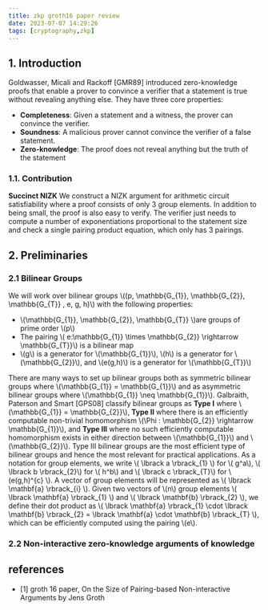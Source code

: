 ```yaml
---
title: zkp groth16 paper review
date: 2023-07-07 14:29:26
tags: [cryptography,zkp]
---
```

<script
  src="https://cdn.mathjax.org/mathjax/latest/MathJax.js?config=TeX-AMS-MML_HTMLorMML"
  type="text/javascript">
</script>
## 1. Introduction
Goldwasser, Micali and Rackoff [GMR89] introduced zero-knowledge proofs that enable a prover to convince a verifier that a statement is true without revealing anything else. They have three core properties:
- **Completeness**: Given a statement and a witness, the prover can convince the verifier. 
- **Soundness**: A malicious prover cannot convince the verifier of a false statement. 
- **Zero-knowledge**: The proof does not reveal anything but the truth of the statement

### 1.1. Contribution
**Succinct NIZK** We construct a NIZK argument for arithmetic circuit satisfiability where a proof consists of only 3 group elements. In addition to being small, the proof is also easy to verify. The verifier just needs to compute a number of exponentiations proportional to the statement size and check a single pairing product equation, which only has 3 pairings.


## 2. Preliminaries
### 2.1 Bilinear Groups
We will work over bilinear groups \\((p, \mathbb{G_{1}}, \mathbb{G_{2}}, \mathbb{G_{T}} , e, g, h)\\) with the following properties:
- \\(\mathbb{G_{1}}, \mathbb{G_{2}}, \mathbb{G_{T}} \\)are groups of prime order \\(p\\)
- The pairing \\( e:\mathbb{G_{1}} \times \mathbb{G_{2}} \rightarrow \mathbb{G_{T}}\\) is a bilinear map
- \\(g\\) is a generator for \\(\mathbb{G_{1}}\\), \\(h\\) is a generator for \\(\mathbb{G_{2}}\\), and \\(e(g,h)\\) is a generator for \\(\mathbb{G_{T}}\\)

There are many ways to set up bilinear groups both as symmetric bilinear groups where \\(\mathbb{G_{1}} = \mathbb{G_{1}}\\) and as asymmetric bilinear groups where \\(\mathbb{G_{1}} \neq \mathbb{G_{1}}\\). Galbraith, Paterson and Smart [GPS08] classify bilinear groups as **Type I** where \\(\mathbb{G_{1}} = \mathbb{G_{2}}\\), **Type II** where there is an efficiently computable non-trivial homomorphism \\(\Phi : \mathbb{G_{2}} \rightarrow \mathbb{G_{1}}\\), and **Type III** where no such efficiently computable homomorphism exists in either direction between \\(\mathbb{G_{1}}\\) and \\(\mathbb{G_{2}}\\). Type III bilinear groups are the most efficient type of bilinear groups and hence the most relevant for practical applications.
As a notation for group elements, we write \\( \lbrack a \rbrack_{1} \\) for \\( g^a\\), \\( \lbrack b \rbrack_{2}\\) for \\( h^b\\) and \\( \lbrack c \rbrack_{T}\\) for \\(e(g,h)^{c} \\).  A vector of group elements will be represented as \\( \lbrack \mathbf{a} \rbrack_{i} \\).  Given two vectors of \\(n\\) group elements \\( \lbrack \mathbf{a} \rbrack_{1} \\) and \\( \lbrack \mathbf{b} \rbrack_{2} \\), we define their dot product as \\( \lbrack \mathbf{a} \rbrack_{1} \cdot \lbrack \mathbf{b} \rbrack_{2}  = \lbrack \mathbf{a} \cdot  \mathbf{b} \rbrack_{T} \\), which can be efficiently computed using the pairing \\(e\\).


### 2.2 Non-interactive zero-knowledge arguments of knowledge


## references
- [1] groth 16 paper, On the Size of Pairing-based Non-interactive Arguments by Jens Groth